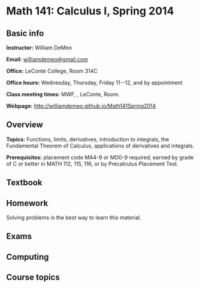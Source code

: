 Math 141: Calculus I, Spring 2014
=================================

Basic info
----------
**Instructor:** William DeMeo

**Email:** williamdemeo@gmail.com

**Office:** LeConte College, Room 314C

**Office hours:** Wednesday, Thursday, Friday 11--12, and by appointment

**Class meeting times:** MWF, , LeConte, Room.

**Webpage:** http://williamdemeo.github.io/Math141Spring2014

Overview
--------------
**Topics:** Functions, limits, derivatives, introduction to integrals, the Fundamental Theorem of Calculus, applications of derivatives and integrals.

**Prerequisites:** placement code MA4-9 or MD0-9 required; earned by grade of C or better in MATH 112, 115, 116, or by Precalculus Placement Test.

Textbook
--------

Homework
--------
Solving problems is the best way to learn this material. 

Exams
-----

Computing
---------

Course topics
-------------
